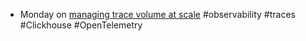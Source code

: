 - Monday on [managing trace volume at scale](https://engineering.monday.com/managing-trace-volume-at-monday-com/) #observability #traces #Clickhouse #OpenTelemetry